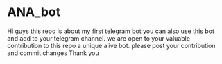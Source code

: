# ANA_bot
Hi guys this repo is about my first telegram bot you can also use this bot and add to your telegram channel. we are open to your valuable contribution to this repo a unique alive bot. please post your contribution and commit changes Thank you
